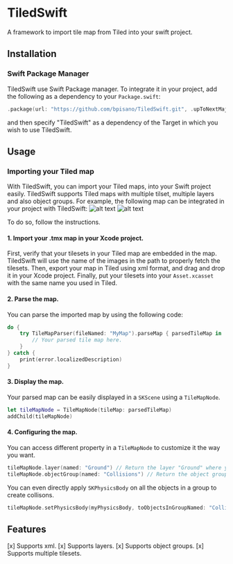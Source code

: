 # TiledSwift

A framework to import tile map from Tiled into your swift project.

## Installation
### Swift Package Manager

TiledSwift use Swift Package manager. To integrate it in your project, add the following as a dependency to your `Package.swift`:
```swift
.package(url: "https://github.com/bpisano/TiledSwift.git", .upToNextMajor(from: "0.0.3"))
```
and then specify "TiledSwift" as a dependency of the Target in which you wish to use TiledSwift.

## Usage
### Importing your Tiled map

With TiledSwift, you can import your Tiled maps, into your Swift project easily. TiledSwift supports Tiled maps with multiple tilset, multiple layers and also object groups. For example, the following map can be integrated in your project with TiledSwift:
![alt text](https://github.com/bpisano/TiledSwift.git/Ressources/Tiled.png)
![alt text](https://github.com/bpisano/TiledSwift.git/Ressources/Project.png)

To do so, follow the instructions.

#### 1. Import your .tmx map in your Xcode project.
First, verify that your tilesets in your Tiled map are embedded in the map. TiledSwift will use the name of the images in the path to properly fetch the tilesets.
Then, export your map in Tiled using xml format, and drag and drop it in your Xcode project.
Finally, put your tilesets into your `Asset.xcasset` with the same name you used in Tiled.

#### 2. Parse the map.
You can parse the imported map by using the following code:
```swift
do {
    try TileMapParser(fileNamed: "MyMap").parseMap { parsedTileMap in
        // Your parsed tile map here.
    }
} catch {
    print(error.localizedDescription)
}
```

#### 3. Display the map.
Your parsed map can be easily displayed in a `SKScene` using a `TileMapNode`.
```swift
let tileMapNode = TileMapNode(tileMap: parsedTileMap)
addChild(tileMapNode)
```

#### 4. Configuring the map.
You can access different property in a `TileMapNode` to customize it the way you want.
```swift
tileMapNode.layer(named: "Ground") // Return the layer "Ground" where you can access the SKTileMap generated.
tileMapNode.objectGroup(named: "Collisions") // Return the object groups "Collisions" where you can access the SKSpriteNode generated.
```

You can even directly apply `SKPhysicsBody` on all the objects in a group to create collisons.
```swift
tileMapNode.setPhysicsBody(myPhysicsBody, toObjectsInGroupNamed: "Collisions") // Apply a SKPhysicsBody to all the objects in the group "Collisions".
```

## Features
[x] Supports xml.
[x] Supports layers.
[x] Supports object groups.
[x] Supports multiple tilesets.
